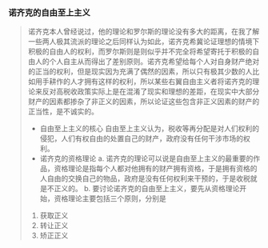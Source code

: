 ### 诺齐克的自由至上主义
> 诺齐克本人曾经说过，他的理论和罗尔斯的理论没有多大的距离，在我了解一些两人极其流派的理论之后同样认为如此，诺齐克希冀论证理想的情境下积极的自由人的权利，而罗尔斯则是则似乎并不完全将希望寄托于积极的自由人的个人自主从而得出了差别原则。诺齐克希望给每个人对自身财产绝对的正当的权利，但是现实因为充满了偶然的因素，所以只有极其少数的人比如用手耕作的人才拥有这样的权利，所以某些右翼自由主义者将诺齐克的理论来反对高税收政策实际上是在混淆了现实和理想的差距，在现实中大部分财产的因素都掺杂了非正义的因素，所以论证这些包含非正义因素的财产的正当性，是不诚实的。
> * 自由至上主义的核心
> 自由至上主义认为，税收等再分配是对人们权利的侵犯，人们有权自由的处置自己的财产，政府没有任何干涉市场的权利。
> * 诺齐克的资格理论
> a. 诺齐克的理论可以说是自由至上主义的最重要的作品，资格理论是指每个人都对他拥有的财产拥有资格，于是拥有资格的人自由的交换自己的物品，政府是没有任何权利来干预的，于是收税就是不正义的。
> b. 要讨论诺齐克的自由至上主义，要先从资格理论开始，资格理论主要包括三个原则，分别是 
> 1. 获取正义
> 2. 转让正义
> 3. 矫正正义